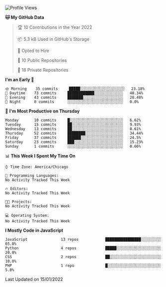 <!--START_SECTION:waka-->
![Profile Views](http://img.shields.io/badge/Profile%20Views-9-blue)

**🐱 My GitHub Data** 

> 🏆 10 Contributions in the Year 2022
 > 
> 📦 5.3 kB Used in GitHub's Storage 
 > 
> 💼 Opted to Hire
 > 
> 📜 10 Public Repositories 
 > 
> 🔑 18 Private Repositories  
 > 
**I'm an Early 🐤** 

```text
🌞 Morning    35 commits     █████░░░░░░░░░░░░░░░░░░░░   23.18% 
🌆 Daytime    73 commits     ████████████░░░░░░░░░░░░░   48.34% 
🌃 Evening    43 commits     ███████░░░░░░░░░░░░░░░░░░   28.48% 
🌙 Night      0 commits      ░░░░░░░░░░░░░░░░░░░░░░░░░   0.0%

```
📅 **I'm Most Productive on Thursday** 

```text
Monday       10 commits     █░░░░░░░░░░░░░░░░░░░░░░░░   6.62% 
Tuesday      15 commits     ██░░░░░░░░░░░░░░░░░░░░░░░   9.93% 
Wednesday    13 commits     ██░░░░░░░░░░░░░░░░░░░░░░░   8.61% 
Thursday     52 commits     ████████░░░░░░░░░░░░░░░░░   34.44% 
Friday       37 commits     ██████░░░░░░░░░░░░░░░░░░░   24.5% 
Saturday     23 commits     ███░░░░░░░░░░░░░░░░░░░░░░   15.23% 
Sunday       1 commits      ░░░░░░░░░░░░░░░░░░░░░░░░░   0.66%

```


📊 **This Week I Spent My Time On** 

```text
⌚︎ Time Zone: America/Chicago

💬 Programming Languages: 
No Activity Tracked This Week

🔥 Editors: 
No Activity Tracked This Week

🐱‍💻 Projects: 
No Activity Tracked This Week

💻 Operating System: 
No Activity Tracked This Week

```

**I Mostly Code in JavaScript** 

```text
JavaScript               13 repos            ████████████████░░░░░░░░░   65.0% 
Python                   4 repos             █████░░░░░░░░░░░░░░░░░░░░   20.0% 
CSS                      2 repos             ██░░░░░░░░░░░░░░░░░░░░░░░   10.0% 
PHP                      1 repo              █░░░░░░░░░░░░░░░░░░░░░░░░   5.0%

```



 Last Updated on 15/01/2022
<!--END_SECTION:waka-->
